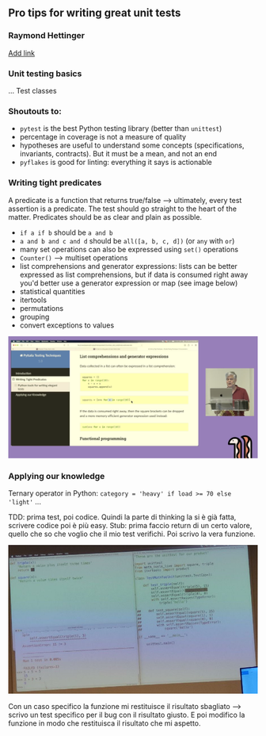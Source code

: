 ## Pro tips for writing great unit tests 
### Raymond Hettinger

[Add link](??)

### Unit testing basics
...
Test classes

### Shoutouts to:
- `pytest` is the best Python testing library (better than `unittest`)
- percentage in coverage is not a measure of quality
- hypotheses are useful to understand some concepts (specifications, invariants,
  contracts). But it must be a mean, and not an end
- `pyflakes` is good for linting: everything it says is actionable

### Writing tight predicates
A predicate is a function that returns true/false --> ultimately, every test
assertion is a predicate.
The test should go straight to the heart of the matter. Predicates should be as
clear and plain as possible.

- `if a if b` should be `a and b`
- `a and b and c and d` should be `all([a, b, c, d])` (or `any` with `or`) 
- many set operations can also be expressed using `set()` operations
- `Counter()` --> multiset operations
- list comprehensions and generator expressions: lists can be better expressed
  as list comprehensions, but if data is consumed right away you'd better use
  a generator expression or map (see image below)
- statistical quantities
- itertools
- permutations
- grouping
- convert exceptions to values

![List comprehension vs. generator expression](img/../../img/0306_1430.png)

### Applying our knowledge
Ternary operator in Python: 
`category = 'heavy' if load >= 70 else 'light'`
...

TDD: prima test, poi codice. Quindi la parte di thinking la si è già fatta,
scrivere codice poi è più easy. 
Stub: prima faccio return di un certo valore, quello che so che voglio che il
mio test verifichi. Poi scrivo la vera funzione. 

![Test-driven development](img/../../img/0306_1430_2.jpeg)

Con un caso specifico la funzione mi restituisce il risultato sbagliato -->
scrivo un test specifico per il bug con il risultato giusto. E poi modifico la
funzione in modo che restituisca il risultato che mi aspetto.